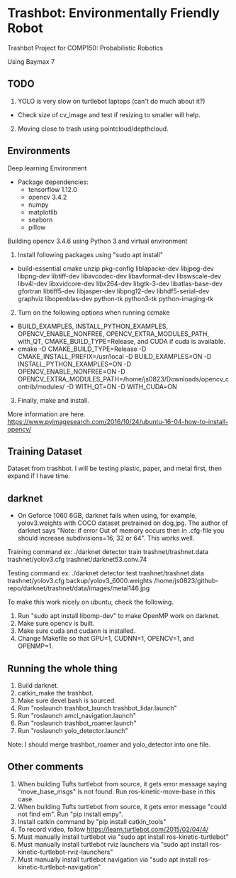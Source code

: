 # Trashbot: Environmentally Friendly Robot
Trashbot Project for COMP150: Probabilistic Robotics

Using Baymax 7

## TODO
1. YOLO is very slow on turtlebot laptops (can't do much about it?)
  - Check size of cv_image and test if resizing to smaller will help.
2. Moving close to trash using pointcloud/depthcloud.

## Environments
Deep learning Environment
  - Package dependencies:
    - tensorflow 1.12.0
    - opencv 3.4.2
    - numpy
    - matplotlib
    - seaborn
    - pillow

Building opencv 3.4.6 using Python 3 and virtual environment
1. Install following packages using "sudo apt install"
  - build-essential cmake unzip pkg-config liblapacke-dev libjpeg-dev libpng-dev libtiff-dev libavcodec-dev libavformat-dev libswscale-dev libv4l-dev libxvidcore-dev libx264-dev libgtk-3-dev libatlas-base-dev gfortran libtiff5-dev libjasper-dev libpng12-dev libhdf5-serial-dev graphviz libopenblas-dev python-tk python3-tk python-imaging-tk
2. Turn on the following options when running ccmake
  - BUILD_EXAMPLES, INSTALL_PYTHON_EXAMPLES, OPENCV_ENABLE_NONFREE, OPENCV_EXTRA_MODULES_PATH, with_QT, CMAKE_BUILD_TYPE=Release, and CUDA if cuda is available.
  - cmake -D CMAKE_BUILD_TYPE=Release -D CMAKE_INSTALL_PREFIX=/usr/local -D BUILD_EXAMPLES=ON -D INSTALL_PYTHON_EXAMPLES=ON -D OPENCV_ENABLE_NONFREE=ON -D OPENCV_EXTRA_MODULES_PATH=/home/js0823/Downloads/opencv_contrib/modules/ -D WITH_QT=ON -D WITH_CUDA=ON
3. Finally, make and install.

More information are here.
https://www.pyimagesearch.com/2016/10/24/ubuntu-16-04-how-to-install-opencv/

## Training Dataset
Dataset from trashbot.
I will be testing plastic, paper, and metal first, then expand if I have time.

## darknet
- On Geforce 1060 6GB, darknet fails when using, for example, yolov3.weights with COCO dataset pretrained on dog.jpg. The author of darknet says "Note: if error Out of memory occurs then in .cfg-file you should increase subdivisions=16, 32 or 64". This works well.

Training command ex: ./darknet detector train trashnet/trashnet.data trashnet/yolov3.cfg trashnet/darknet53.conv.74

Testing command ex: ./darknet detector test trashnet/trashnet.data trashnet/yolov3.cfg backup/yolov3_6000.weights /home/js0823/github-repo/darknet/trashnet/data/images/metal146.jpg

To make this work nicely on ubuntu, check the following.
1. Run "sudo apt install libomp-dev" to make OpenMP work on darknet.
2. Make sure opencv is built.
3. Make sure cuda and cudann is installed.
4. Change Makefile so that GPU=1, CUDNN=1, OPENCV=1, and OPENMP=1.

## Running the whole thing
1. Build darknet.
2. catkin_make the trashbot.
3. Make sure devel.bash is sourced.
4. Run "roslaunch trashbot_launch trashbot_lidar.launch"
5. Run "roslaunch amcl_navigation.launch"
6. Run "roslaunch trashbot_roamer.launch"
7. Run "roslaunch yolo_detector.launch"

Note: I should merge trashbot_roamer and yolo_detector into one file.

## Other comments
1. When building Tufts turtlebot from source, it gets error message saying "move_base_msgs" is not found. Run ros-kinetic-move-base in this case.
2. When building Tufts turtlebot from source, it gets error message "could not find em". Run "pip install empy".
3. Install catkin command by "pip install catkin_tools"
4. To record video, follow https://learn.turtlebot.com/2015/02/04/4/
5. Must manually install turtlebot via "sudo apt install ros-kinetic-turtlebot"
6. Must manually install turtlebot rviz launchers via "sudo apt install ros-kinetic-turtlebot-rviz-launchers"
7. Must manually install turtlebot navigation via "sudo apt install ros-kinetic-turtlebot-navigation"
